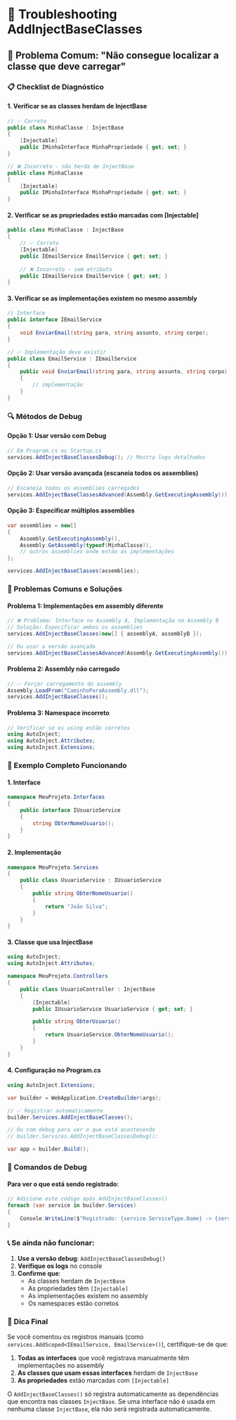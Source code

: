 # 🔧 Troubleshooting AddInjectBaseClasses

## 🎯 Problema Comum: "Não consegue localizar a classe que deve carregar"

### 📋 Checklist de Diagnóstico

#### 1. **Verificar se as classes herdam de InjectBase**
```csharp
// ✅ Correto
public class MinhaClasse : InjectBase
{
    [Injectable]
    public IMinhaInterface MinhaPropriedade { get; set; }
}

// ❌ Incorreto - não herda de InjectBase
public class MinhaClasse
{
    [Injectable]
    public IMinhaInterface MinhaPropriedade { get; set; }
}
```

#### 2. **Verificar se as propriedades estão marcadas com [Injectable]**
```csharp
public class MinhaClasse : InjectBase
{
    // ✅ Correto
    [Injectable]
    public IEmailService EmailService { get; set; }
    
    // ❌ Incorreto - sem atributo
    public IEmailService EmailService { get; set; }
}
```

#### 3. **Verificar se as implementações existem no mesmo assembly**
```csharp
// Interface
public interface IEmailService
{
    void EnviarEmail(string para, string assunto, string corpo);
}

// ✅ Implementação deve existir
public class EmailService : IEmailService
{
    public void EnviarEmail(string para, string assunto, string corpo)
    {
        // implementação
    }
}
```

### 🔍 Métodos de Debug

#### Opção 1: Usar versão com Debug
```csharp
// Em Program.cs ou Startup.cs
services.AddInjectBaseClassesDebug(); // Mostra logs detalhados
```

#### Opção 2: Usar versão avançada (escaneia todos os assemblies)
```csharp
// Escaneia todos os assemblies carregados
services.AddInjectBaseClassesAdvanced(Assembly.GetExecutingAssembly());
```

#### Opção 3: Especificar múltiplos assemblies
```csharp
var assemblies = new[]
{
    Assembly.GetExecutingAssembly(),
    Assembly.GetAssembly(typeof(MinhaClasse)),
    // outros assemblies onde estão as implementações
};

services.AddInjectBaseClasses(assemblies);
```

### 🚨 Problemas Comuns e Soluções

#### **Problema 1: Implementações em assembly diferente**
```csharp
// ❌ Problema: Interface no Assembly A, Implementação no Assembly B
// Solução: Especificar ambos os assemblies
services.AddInjectBaseClasses(new[] { assemblyA, assemblyB });

// Ou usar a versão avançada
services.AddInjectBaseClassesAdvanced(Assembly.GetExecutingAssembly());
```

#### **Problema 2: Assembly não carregado**
```csharp
// ✅ Forçar carregamento do assembly
Assembly.LoadFrom("CaminhoParaAssembly.dll");
services.AddInjectBaseClasses();
```

#### **Problema 3: Namespace incorreto**
```csharp
// Verificar se os using estão corretos
using AutoInject;
using AutoInject.Attributes;
using AutoInject.Extensions;
```

### 📝 Exemplo Completo Funcionando

#### 1. Interface
```csharp
namespace MeuProjeto.Interfaces
{
    public interface IUsuarioService
    {
        string ObterNomeUsuario();
    }
}
```

#### 2. Implementação
```csharp
namespace MeuProjeto.Services
{
    public class UsuarioService : IUsuarioService
    {
        public string ObterNomeUsuario()
        {
            return "João Silva";
        }
    }
}
```

#### 3. Classe que usa InjectBase
```csharp
using AutoInject;
using AutoInject.Attributes;

namespace MeuProjeto.Controllers
{
    public class UsuarioController : InjectBase
    {
        [Injectable]
        public IUsuarioService UsuarioService { get; set; }

        public string ObterUsuario()
        {
            return UsuarioService.ObterNomeUsuario();
        }
    }
}
```

#### 4. Configuração no Program.cs
```csharp
using AutoInject.Extensions;

var builder = WebApplication.CreateBuilder(args);

// ✅ Registrar automaticamente
builder.Services.AddInjectBaseClasses();

// Ou com debug para ver o que está acontecendo
// builder.Services.AddInjectBaseClassesDebug();

var app = builder.Build();
```

### 🔧 Comandos de Debug

#### Para ver o que está sendo registrado:
```csharp
// Adicione este código após AddInjectBaseClasses()
foreach (var service in builder.Services)
{
    Console.WriteLine($"Registrado: {service.ServiceType.Name} -> {service.ImplementationType?.Name}");
}
```

### 📞 Se ainda não funcionar:

1. **Use a versão debug**: `AddInjectBaseClassesDebug()`
2. **Verifique os logs** no console
3. **Confirme que**:
   - As classes herdam de `InjectBase`
   - As propriedades têm `[Injectable]`
   - As implementações existem no assembly
   - Os namespaces estão corretos

### 🎯 Dica Final

Se você comentou os registros manuais (como `services.AddScoped<IEmailService, EmailService>()`), certifique-se de que:

1. **Todas as interfaces** que você registrava manualmente têm implementações no assembly
2. **As classes que usam essas interfaces** herdam de `InjectBase`
3. **As propriedades** estão marcadas com `[Injectable]`

O `AddInjectBaseClasses()` só registra automaticamente as dependências que encontra nas classes `InjectBase`. Se uma interface não é usada em nenhuma classe `InjectBase`, ela não será registrada automaticamente.